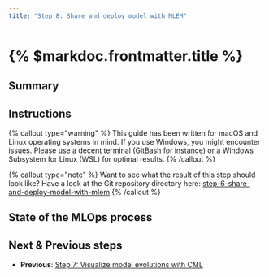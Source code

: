 ```yaml
---
title: "Step 8: Share and deploy model with MLEM"
---
```


# {% $markdoc.frontmatter.title %}

## Summary

## Instructions

{% callout type="warning" %}
This guide has been written for macOS and Linux operating systems in mind. If you use Windows, you might encounter issues. Please use a decent terminal ([GitBash](https://gitforwindows.org/) for instance) or a Windows Subsystem for Linux (WSL) for optimal results.
{% /callout %}

{% callout type="note" %}
Want to see what the result of this step should look like? Have a look at the Git repository directory here: [step-6-share-and-deploy-model-with-mlem](https://github.com/csia-pme/a-guide-to-mlops/tree/main/pages/the-guide/step-6-share-and-deploy-model-with-mlem)
{% /callout %}

## State of the MLOps process

## Next & Previous steps

- **Previous**: [Step 7: Visualize model evolutions with CML](/the-guide/step-7-visualize-model-evolutions-with-cml)
